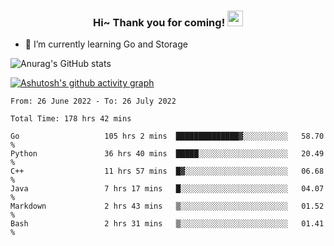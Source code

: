 <h3 align="center">
    Hi~ Thank you for coming!
    <img src="https://media.giphy.com/media/hvRJCLFzcasrR4ia7z/giphy.gif" width="25px">
</h3>

<!--
**pineapple-man/pineapple-man** is a ✨ _special_ ✨ repository because its `README.md` (this file) appears on your GitHub profile.

Here are some ideas to get you started:
- 🔭 I’m currently working on ...
- 🤔 I’m looking for help with ...
- 💬 Ask me about ...
- 📫 How to reach me: ...
- 😄 Pronouns: ...
- ⚡ Fun fact: 
- 👯 I’m looking to collaborate on kubernetes
-->
- 🌱 I’m currently learning Go and Storage


![Anurag's GitHub stats](https://github-readme-stats.vercel.app/api?username=pineapple-man&show_icons=true&theme=radical)


[![Ashutosh's github activity graph](https://activity-graph.herokuapp.com/graph?username=pineapple-man&bg_color=fffff0&color=708090&line=24292e&point=24292e&area=true&hide_border=true)](https://github.com/ashutosh00710/github-readme-activity-graph)

<!--START_SECTION:waka-->

```text
From: 26 June 2022 - To: 26 July 2022

Total Time: 178 hrs 42 mins

Go                   105 hrs 2 mins  ██████████████▓░░░░░░░░░░   58.70 %
Python               36 hrs 40 mins  █████░░░░░░░░░░░░░░░░░░░░   20.49 %
C++                  11 hrs 57 mins  █▓░░░░░░░░░░░░░░░░░░░░░░░   06.68 %
Java                 7 hrs 17 mins   █░░░░░░░░░░░░░░░░░░░░░░░░   04.07 %
Markdown             2 hrs 43 mins   ▒░░░░░░░░░░░░░░░░░░░░░░░░   01.52 %
Bash                 2 hrs 31 mins   ▒░░░░░░░░░░░░░░░░░░░░░░░░   01.41 %
```

<!--END_SECTION:waka-->
